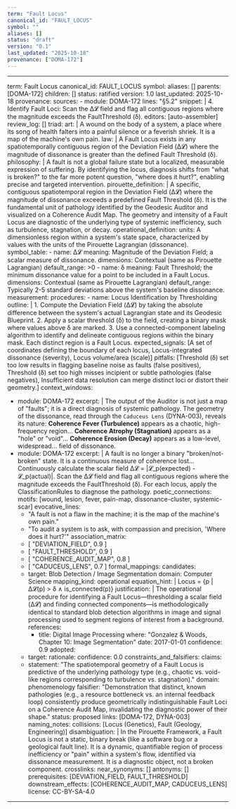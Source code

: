 ```yaml
---
term: "Fault Locus"
canonical_id: "FAULT_LOCUS"
symbol: ""
aliases: []
status: "draft"
version: "0.1"
last_updated: "2025-10-18"
provenance: ["DOMA-172"]
---
```


---
term: Fault Locus
canonical_id: FAULT_LOCUS
symbol:
aliases: []
parents: [DOMA-172]
children: []
status: ratified
version: 1.0
last_updated: 2025-10-18
provenance:
  sources:
    - module: DOMA-172
      lines: "§5.2"
      snippet: |
        4. Identify Fault Loci: Scan the Δ𝓛 field and flag all contiguous regions where the magnitude exceeds the FaultThreshold (δ).
  editors: [auto-assembler]
  review_log: []
triad:
  art: |
    A wound on the body of a system, a place where its song of health falters into a painful silence or a feverish shriek. It is a map of the machine's own pain.
  law: |
    A Fault Locus exists in any spatiotemporally contiguous region of the Deviation Field (Δ𝓛) where the magnitude of dissonance is greater than the defined Fault Threshold (δ).
  philosophy: |
    A fault is not a global failure state but a localized, measurable expression of suffering. By identifying the locus, diagnosis shifts from "what is broken?" to the far more potent question, "where does it hurt?", enabling precise and targeted intervention.
pirouette_definition: |
  A specific, contiguous spatiotemporal region in the Deviation Field (Δ𝓛) where the magnitude of dissonance exceeds a predefined Fault Threshold (δ). It is the fundamental unit of pathology identified by the Geodesic Auditor and visualized on a Coherence Audit Map. The geometry and intensity of a Fault Locus are diagnostic of the underlying type of systemic inefficiency, such as turbulence, stagnation, or decay.
operational_definition:
  units: A dimensionless region within a system's state space, characterized by values with the units of the Pirouette Lagrangian (dissonance).
  symbol_table:
    - name: Δ𝓛
      meaning: Magnitude of the Deviation Field; a scalar measure of dissonance.
      dimensions: Contextual (same as Pirouette Lagrangian)
      default_range: >0
    - name: δ
      meaning: Fault Threshold; the minimum dissonance value for a point to be included in a Fault Locus.
      dimensions: Contextual (same as Pirouette Lagrangian)
      default_range: Typically 2-5 standard deviations above the system's baseline dissonance.
  measurement:
    procedures:
      - name: Locus Identification by Thresholding
        outline: |
          1. Compute the Deviation Field (Δ𝓛) by taking the absolute difference between the system's actual Lagrangian state and its Geodesic Blueprint.
          2. Apply a scalar threshold (δ) to the field, creating a binary mask where values above δ are marked.
          3. Use a connected-component labeling algorithm to identify and delineate contiguous regions within the binary mask. Each distinct region is a Fault Locus.
        expected_signals: [A set of coordinates defining the boundary of each locus, Locus-integrated dissonance (severity), Locus volume/area (scale)]
        pitfalls: [Threshold (δ) set too low results in flagging baseline noise as faults (false positives), Threshold (δ) set too high misses incipient or subtle pathologies (false negatives), Insufficient data resolution can merge distinct loci or distort their geometry.]
context_windows:
  - module: DOMA-172
    excerpt: |
      The output of the Auditor is not just a map of "faults"; it is a direct diagnosis of systemic pathology. The geometry of the dissonance, read through the `Caduceus Lens` (DYNA-003), reveals its nature: **Coherence Fever (Turbulence)** appears as a chaotic, high-frequency region... **Coherence Atrophy (Stagnation)** appears as a "hole" or "void"... **Coherence Erosion (Decay)** appears as a low-level, widespread... field of dissonance.
  - module: DOMA-172
    excerpt: |
      A fault is no longer a binary "broken/not-broken" state. It is a continuous measure of coherence lost... Continuously calculate the scalar field Δ𝓛 = |𝓛_p(expected) - 𝓛_p(actual)|. Scan the Δ𝓛 field and flag all contiguous regions where the magnitude exceeds the FaultThreshold (δ). For each locus, apply the ClassificationRules to diagnose the pathology.
poetic_connections:
  motifs: [wound, lesion, fever, pain-map, dissonance-cluster, systemic-scar]
  evocative_lines:
    - "A fault is not a flaw in the machine; it is the map of the machine's own pain."
    - "To audit a system is to ask, with compassion and precision, 'Where does it hurt?'"
  association_matrix:
    - [ "DEVIATION_FIELD", 0.9 ]
    - [ "FAULT_THRESHOLD", 0.9 ]
    - [ "COHERENCE_AUDIT_MAP", 0.8 ]
    - [ "CADUCEUS_LENS", 0.7 ]
formal_mappings:
  candidates:
    - target: Blob Detection / Image Segmentation
      domain: Computer Science
      mapping_kind: operational
      equation_hint: |
        Locus = {p | Δ𝓛(p) > δ ∧ is_connected(p)}
      justification: |
        The operational procedure for identifying a Fault Locus—thresholding a scalar field (Δ𝓛) and finding connected components—is methodologically identical to standard blob detection algorithms in image and signal processing used to segment regions of interest from a background.
      references:
        - title: Digital Image Processing
          where: "Gonzalez & Woods, Chapter 10: Image Segmentation"
          date: 2017-01-01
      confidence: 0.9
  adopted:
    - target:
      rationale:
      confidence: 0.0
constraints_and_falsifiers:
  claims:
    - statement: "The spatiotemporal geometry of a Fault Locus is predictive of the underlying pathology type (e.g., chaotic vs. void-like regions corresponding to turbulence vs. stagnation)."
      domain: phenomenology
      falsifier: "Demonstration that distinct, known pathologies (e.g., a resource bottleneck vs. an internal feedback loop) consistently produce geometrically indistinguishable Fault Loci on a Coherence Audit Map, invalidating the diagnostic power of their shape."
      status: proposed
      links: [DOMA-172, DYNA-003]
naming_notes:
  collisions: [Locus (Genetics), Fault (Geology, Engineering)]
  disambiguation: |
    In the Pirouette Framework, a Fault Locus is not a static, binary break (like a software bug or a geological fault line). It is a dynamic, quantifiable region of process inefficiency or "pain" within a system's flow, identified via dissonance measurement. It is a diagnostic object, not a broken component.
crosslinks:
  near_synonyms: []
  antonyms: []
  prerequisites: [DEVIATION_FIELD, FAULT_THRESHOLD]
  downstream_effects: [COHERENCE_AUDIT_MAP, CADUCEUS_LENS]
license: CC-BY-SA-4.0
---